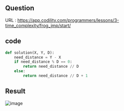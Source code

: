## Question

URL : https://app.codility.com/programmers/lessons/3-time_complexity/frog_jmp/start/

## code
```python
def solution(X, Y, D):
    need_distance = Y - X
    if need_distance % D == 0:
        return need_distance // D
    else:
        return need_distance // D + 1
```

## Result

![image](https://user-images.githubusercontent.com/84619866/147865945-992aaa78-bba2-4723-a7b1-c62adfc7fb64.png)